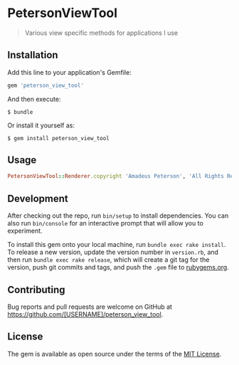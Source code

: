 # PetersonViewTool

>Various view specific methods for applications I use

## Installation

Add this line to your application's Gemfile:

```ruby
gem 'peterson_view_tool'
```

And then execute:

    $ bundle

Or install it yourself as:

    $ gem install peterson_view_tool

## Usage

```ruby
PetersonViewTool::Renderer.copyright 'Amadeus Peterson', 'All Rights Reserved'
```

## Development

After checking out the repo, run `bin/setup` to install dependencies. You can also run `bin/console` for an interactive prompt that will allow you to experiment.

To install this gem onto your local machine, run `bundle exec rake install`. To release a new version, update the version number in `version.rb`, and then run `bundle exec rake release`, which will create a git tag for the version, push git commits and tags, and push the `.gem` file to [rubygems.org](https://rubygems.org).

## Contributing

Bug reports and pull requests are welcome on GitHub at https://github.com/[USERNAME]/peterson_view_tool.


## License

The gem is available as open source under the terms of the [MIT License](http://opensource.org/licenses/MIT).

